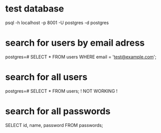 # test database 
psql -h localhost -p 8001 -U postgres -d postgres

# search for users by email adress
postgres=# SELECT * FROM users WHERE email = 'test@example.com';

# search for all users
postgres=# SELECT * FROM users; ! NOT WORKING !

# search for all passwords
SELECT id, name, password FROM passwords;